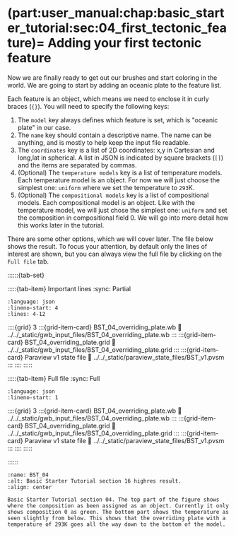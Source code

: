 (part:user_manual:chap:basic_starter_tutorial:sec:04_first_tectonic_feature)=
Adding your first tectonic feature
========================

Now we are finally ready to get out our brushes and start coloring in the world. We are going to start by adding an oceanic plate to the feature list. 

Each feature is an object, which means we need to enclose it in curly braces (`{}`). You will need to specify the following keys:

1. The `model` key always defines which feature is set, which is "oceanic plate" in our case. 
2. The `name` key should contain a descriptive name. The name can be anything, and is mostly to help keep the input file readable. 
3. The `coordinates` key is a list of 2D coordinates: x,y in Cartesian and long,lat in spherical. A list in JSON is indicated by square brackets (`[]`) and the items are separated by commas.
4. (Optional) The `temperature models` key is a list of temperature models. Each temperature model is an object. For now we will just choose the simplest one: `uniform` where we set the temperature to `293`K.
5. (Optional) The `compositional models` key is a list of compositional models. Each compositional model is an object. Like with the temperature model, we will just chose the simplest one: `uniform` and set the composition in compositional field 0. We will go into more detail how this works later in the tutorial.

There are some other options, which we will cover later. The file below shows the result. To focus your attention, by default only the lines of interest are shown, but you can always view the full file by clicking on the `Full file` tab.


::::::{tab-set}

:::::{tab-item} Important lines
:sync: Partial

```{literalinclude} ../../_static/gwb_input_files/BST_04_overriding_plate.wb
:language: json
:lineno-start: 4
:lines: 4-12
```
::::{grid} 3
:::{grid-item-card} BST_04_overriding_plate.wb
:link: ../../_static/gwb_input_files/BST_04_overriding_plate.wb
:::
:::{grid-item-card} BST_04_overriding_plate.grid
:link: ../../_static/gwb_input_files/BST_04_overriding_plate.grid
:::
:::{grid-item-card} Paraview v1 state file 
:link: ../../_static/paraview_state_files/BST_v1.pvsm
:::
::::
:::::

:::::{tab-item} Full file
:sync: Full


```{literalinclude} ../../_static/gwb_input_files/BST_04_overriding_plate.wb
:language: json
:lineno-start: 1
```

::::{grid} 3
:::{grid-item-card} BST_04_overriding_plate.wb
:link: ../../_static/gwb_input_files/BST_04_overriding_plate.wb
:::
:::{grid-item-card} BST_04_overriding_plate.grid
:link: ../../_static/gwb_input_files/BST_04_overriding_plate.grid
:::
:::{grid-item-card} Paraview v1 state file 
:link: ../../_static/paraview_state_files/BST_v1.pvsm
:::
::::
:::::

::::::


```{figure} ../../../../doc/sphinx/_static/images/user_manual/basic_starter_tutorial/BST_04.png
:name: BST_04
:alt: Basic Starter Tutorial section 16 highres result. 
:align: center

Basic Starter Tutorial section 04. The top part of the figure shows where the composition as been assigned as an object. Currently it only shows composition 0 as green. The bottom part shows the temperature as seen slightly from below. This shows that the overriding plate with a temperature of 293K goes all the way down to the bottom of the model.
```
